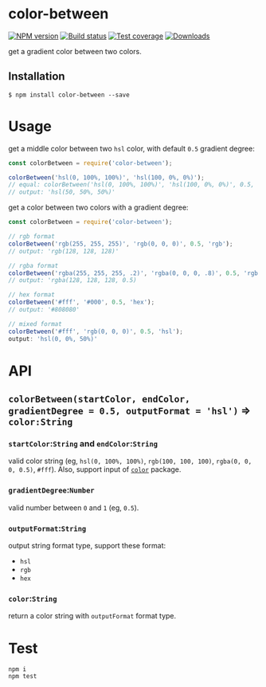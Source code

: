 color-between
===============================

[![NPM version][npm-image]][npm-url]
[![Build status][travis-image]][travis-url]
[![Test coverage][coveralls-image]][coveralls-url]
[![Downloads][downloads-image]][downloads-url]

get a gradient color between two colors.

## Installation


```shell
$ npm install color-between --save
```

# Usage

get a middle color between two `hsl` color, with default `0.5` gradient degree:

```js
const colorBetween = require('color-between');

colorBetween('hsl(0, 100%, 100%)', 'hsl(100, 0%, 0%)');
// equal: colorBetween('hsl(0, 100%, 100%)', 'hsl(100, 0%, 0%)', 0.5, 'hsl');
// output: 'hsl(50, 50%, 50%)'
```

get a color between two colors with a gradient degree:

```js
const colorBetween = require('color-between');

// rgb format
colorBetween('rgb(255, 255, 255)', 'rgb(0, 0, 0)', 0.5, 'rgb');
// output: 'rgb(128, 128, 128)'

// rgba format
colorBetween('rgba(255, 255, 255, .2)', 'rgba(0, 0, 0, .8)', 0.5, 'rgb');
// output: 'rgba(128, 128, 128, 0.5)

// hex format
colorBetween('#fff', '#000', 0.5, 'hex');
// output: '#808080'

// mixed format
colorBetween('#fff', 'rgb(0, 0, 0)', 0.5, 'hsl');
output: 'hsl(0, 0%, 50%)'
```


# API

## `colorBetween(startColor, endColor, gradientDegree = 0.5, outputFormat = 'hsl')` => `color:String`

### `startColor`:`String` and `endColor`:`String`
valid color string (eg, `hsl(0, 100%, 100%)`, `rgb(100, 100, 100)`,  `rgba(0, 0, 0, 0.5)`, `#fff`).
Also, support input of [`color`](https://www.npmjs.com/package/color) package.

### `gradientDegree`:`Number`
valid number between `0` and `1` (eg, `0.5`).

### `outputFormat`:`String`
output string format type, support these format:

 - `hsl`
 - `rgb`
 - `hex`

### `color`:`String`

return a color string with `outputFormat` format type.

# Test

```shell
npm i
npm test
```

[npm-image]: https://img.shields.io/npm/v/color-between.svg?style=flat-square
[npm-url]: https://npmjs.org/package/color-between
[travis-image]: https://img.shields.io/travis/laispace/color-between.svg?style=flat-square
[travis-url]: https://travis-ci.org/laispace/color-between
[coveralls-image]: https://img.shields.io/coveralls/laispace/color-between.svg?style=flat-square
[coveralls-url]: https://coveralls.io/r/laispace/color-between
[downloads-image]: http://img.shields.io/npm/dm/color-between.svg?style=flat-square
[downloads-url]: https://npmjs.org/package/color-between